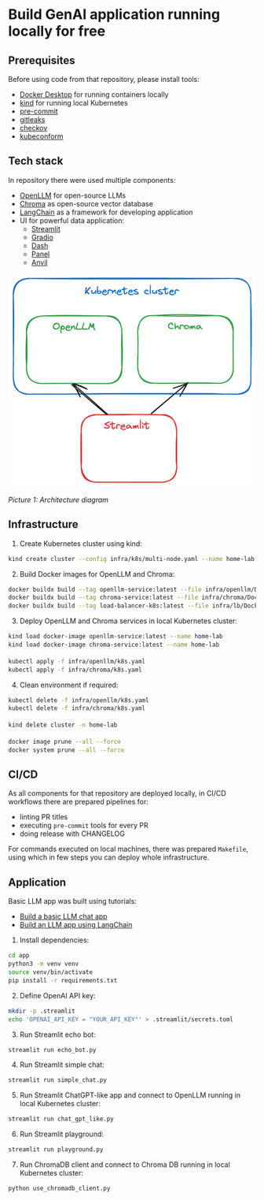 # Build GenAI application running locally for free

## Prerequisites

Before using code from that repository, please install tools:
- [Docker Desktop](https://docs.docker.com/desktop/) for running containers locally
- [kind](https://kind.sigs.k8s.io/) for running local Kubernetes
- [pre-commit](https://pre-commit.com/)
- [gitleaks](https://github.com/gitleaks/gitleaks)
- [checkov](https://www.checkov.io/)
- [kubeconform](https://github.com/yannh/kubeconform)

## Tech stack

In repository there were used multiple components:
- [OpenLLM](https://github.com/bentoml/OpenLLM) for open-source LLMs
- [Chroma](https://docs.trychroma.com/) as open-source vector database
- [LangChain](https://python.langchain.com/docs/introduction/) as a framework for developing application
- UI for powerful data application:
  - [Streamlit](https://docs.streamlit.io/)
  - [Gradio](https://www.gradio.app/)
  - [Dash](https://dash.plotly.com/)
  - [Panel](https://panel.holoviz.org/)
  - [Anvil](https://anvil.works/)

![](diagram/architecture.png)

*Picture 1: Architecture diagram*

## Infrastructure

1. Create Kubernetes cluster using kind:
```bash
kind create cluster --config infra/k8s/multi-node.yaml --name home-lab
```
2. Build Docker images for OpenLLM and Chroma:
```bash
docker buildx build --tag openllm-service:latest --file infra/openllm/Dockerfile .
docker buildx build --tag chroma-service:latest --file infra/chroma/Dockerfile .
docker buildx build --tag load-balancer-k8s:latest --file infra/lb/Dockerfile .
```
3. Deploy OpenLLM and Chroma services in local Kubernetes cluster:
```bash
kind load docker-image openllm-service:latest --name home-lab
kind load docker-image chroma-service:latest --name home-lab

kubectl apply -f infra/openllm/k8s.yaml
kubectl apply -f infra/chroma/k8s.yaml
```
4. Clean environment if required:
```bash
kubectl delete -f infra/openllm/k8s.yaml
kubectl delete -f infra/chroma/k8s.yaml

kind delete cluster -n home-lab

docker image prune --all --force
docker system prune --all --force
```

## CI/CD

As all components for that repository are deployed locally, in CI/CD workflows there are prepared pipelines for:
- linting PR titles
- executing `pre-commit` tools for every PR
- doing release with CHANGELOG

For commands executed on local machines, there was prepared `Makefile`, using which in few steps you can deploy whole infrastructure.

## Application

Basic LLM app was built using tutorials:
- [Build a basic LLM chat app](https://docs.streamlit.io/develop/tutorials/llms/build-conversational-apps)
- [Build an LLM app using LangChain](https://docs.streamlit.io/develop/tutorials/llms/llm-quickstart)

1. Install dependencies:
```bash
cd app
python3 -m venv venv
source venv/bin/activate
pip install -r requirements.txt
```
2. Define OpenAI API key:
```bash
mkdir -p .streamlit
echo 'OPENAI_API_KEY = "YOUR_API_KEY"' > .streamlit/secrets.toml
```
3. Run Streamlit echo bot:
```bash
streamlit run echo_bot.py
```
4. Run Streamlit simple chat:
```bash
streamlit run simple_chat.py
```
5. Run Streamlit ChatGPT-like app and connect to OpenLLM running in local Kubernetes cluster:
```bash
streamlit run chat_gpt_like.py
```
6. Run Streamlit playground:
```bash
streamlit run playground.py
```
7. Run ChromaDB client and connect to Chroma DB running in local Kubernetes cluster:
```bash
python use_chromadb_client.py
```
